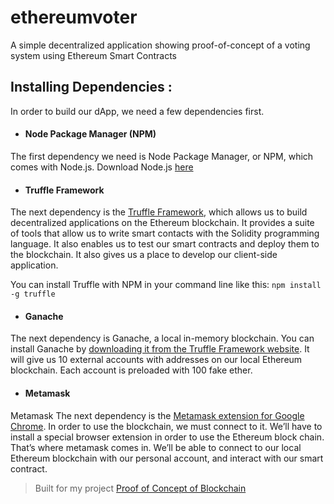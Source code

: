 # ethereumvoter
A simple decentralized application showing proof-of-concept of a voting system using Ethereum Smart Contracts

## Installing Dependencies :
In order to build our dApp, we need a few dependencies first.

* #### Node Package Manager (NPM) 
The first dependency we need is Node Package Manager, or NPM, which comes with Node.js. Download Node.js [here](https://nodejs.org/en/)

* #### Truffle Framework
The next dependency is the [Truffle Framework](http://truffleframework.com/), which allows us to build decentralized applications on the Ethereum blockchain. It provides a suite of tools that allow us to write smart contacts with the Solidity programming language. It also enables us to test our smart contracts and deploy them to the blockchain. It also gives us a place to develop our client-side application.

You can install Truffle with NPM in your command line like this:
```npm install -g truffle```

* #### Ganache
The next dependency is Ganache, a local in-memory blockchain. You can install Ganache by [downloading it from the Truffle Framework website](http://truffleframework.com/ganache). It will give us 10 external accounts with addresses on our local Ethereum blockchain. Each account is preloaded with 100 fake ether.

* #### Metamask
Metamask
The next dependency is the [Metamask extension for Google Chrome](https://chrome.google.com/webstore/detail/metamask/nkbihfbeogaeaoehlefnkodbefgpgknn?hl=en). In order to use the blockchain, we must connect to it. We’ll have to install a special browser extension in order to use the Ethereum block chain. That’s where metamask comes in. We’ll be able to connect to our local Ethereum blockchain with our personal account, and interact with our smart contract.

> Built for my project [Proof of Concept of Blockchain](https://github.com/netizener/POC-Blockchain)